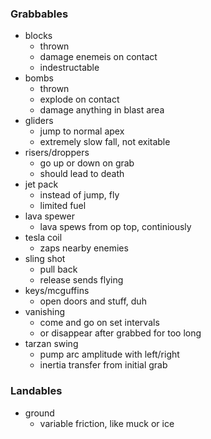 ### Grabbables

* blocks
    * thrown
    * damage enemeis on contact
    * indestructable
* bombs
    * thrown
    * explode on contact
    * damage anything in blast area
* gliders
    * jump to normal apex
    * extremely slow fall, not exitable
* risers/droppers
    * go up or down on grab
    * should lead to death
* jet pack
    * instead of jump, fly
    * limited fuel
* lava spewer
    * lava spews from op top, continiously
* tesla coil
    * zaps nearby enemies
* sling shot
    * pull back
    * release sends flying
* keys/mcguffins
    * open doors and stuff, duh
* vanishing
    * come and go on set intervals
    * or disappear after grabbed for too long
* tarzan swing
    * pump arc amplitude with left/right
    * inertia transfer from initial grab

### Landables

* ground
    * variable friction, like muck or ice
